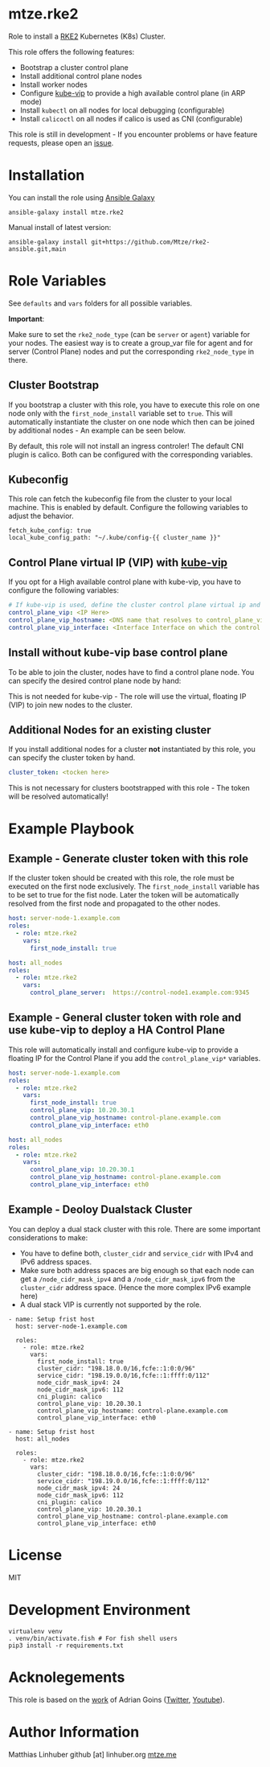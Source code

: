 # mtze.rke2

Role to install a [RKE2](https://docs.rke2.io) Kubernetes (K8s) Cluster.

This role offers the following features: 
- Bootstrap a cluster control plane 
- Install additional control plane nodes 
- Install worker nodes
- Configure [kube-vip](https://kube-vip.io) to provide a high available control plane (in ARP mode)
- Install `kubectl` on all nodes for local debugging (configurable)
- Install `calicoctl` on all nodes if calico is used as CNI (configurable)

This role is still in development - If you encounter problems or have feature requests, please open an [issue](https://github.com/Mtze/rke2-ansible/issues).

# Installation 
You can install the role using [Ansible Galaxy](https://galaxy.ansible.com/mtze/rke2)

```
ansible-galaxy install mtze.rke2
```

Manual install of latest version: 

```
ansible-galaxy install git+https://github.com/Mtze/rke2-ansible.git,main
```

# Role Variables

See `defaults` and `vars` folders for all possible variables. 

__Important__:

Make sure to set the `rke2_node_type` (can be `server` or `agent`) variable for your nodes. The easiest way is to create a group_var file for agent and for server (Control Plane) nodes and put the corresponding `rke2_node_type` in there. 

## Cluster Bootstrap 
If you bootstrap a cluster with this role, you have to execute this role on one node only with the `first_node_install` variable set to `true`. 
This will automatically instantiate the cluster on one node which then can be joined by additional nodes - An example can be seen below. 

By default, this role will not install an ingress controler! The default CNI plugin is calico. Both can be configured with the corresponding variables. 

## Kubeconfig
This role can fetch the kubeconfig file from the cluster to your local machine. This is enabled by default. Configure the following variables to adjust the behavior.
```
fetch_kube_config: true
local_kube_config_path: "~/.kube/config-{{ cluster_name }}"
```

## Control Plane virtual IP (VIP) with [kube-vip](https://kube-vip.io)
If you opt for a High available control plane with kube-vip, you have to configure the following variables: 
```yaml
# If kube-vip is used, define the cluster control plane virtual ip and associated DNS name here. These will be added as tls-san.
control_plane_vip: <IP Here>
control_plane_vip_hostname: <DNS name that resolves to control_plane_vip here>
control_plane_vip_interface: <Interface Interface on which the control plane will ARP for the VIP here >
```

## Install without kube-vip base control plane
To be able to join the cluster, nodes have to find a control plane node. You can specify the desired control plane node by hand: 

This is not needed for kube-vip - The role will use the virtual, floating IP (VIP) to join new nodes to the cluster.

## Additional Nodes for an existing cluster
If you install additional nodes for a cluster __not__ instantiated by this role, you can specify the cluster token by hand. 
```yaml
cluster_token: <tocken here>
```
This is not necessary for clusters bootstrapped with this role - The token will be resolved automatically! 

# Example Playbook

## Example - Generate cluster token with this role

If the cluster token should be created with this role, the role must be executed on the first node exclusively. 
The `first_node_install` variable has to be set to true for the fist node. 
Later the token will be automatically resolved from the first node and propagated to the other nodes.

```yaml
host: server-node-1.example.com
roles: 
  - role: mtze.rke2
    vars: 
      first_node_install: true

host: all_nodes
roles: 
  - role: mtze.rke2
    vars: 
      control_plane_server:  https://control-node1.example.com:9345
```

## Example - General cluster token with role and use kube-vip to deploy a HA Control Plane 

This role will automatically install and configure kube-vip to provide a floating IP for the Control Plane if you add the `control_plane_vip*` variables. 

```yaml
host: server-node-1.example.com
roles: 
  - role: mtze.rke2
    vars: 
      first_node_install: true
      control_plane_vip: 10.20.30.1
      control_plane_vip_hostname: control-plane.example.com
      control_plane_vip_interface: eth0

host: all_nodes
roles: 
  - role: mtze.rke2
    vars: 
      control_plane_vip: 10.20.30.1
      control_plane_vip_hostname: control-plane.example.com
      control_plane_vip_interface: eth0
```

## Example - Deoloy Dualstack Cluster 
You can deploy a dual stack cluster with this role. There are some important considerations to make: 
- You have to define both, `cluster_cidr` and `service_cidr` with IPv4 and IPv6 address spaces. 
- Make sure both address spaces are big enough so that each node can get a `/node_cidr_mask_ipv4` and a `/node_cidr_mask_ipv6` from the `cluster_cidr` address space. (Hence the more complex IPv6 example here)
- A dual stack VIP is currently not supported by the role. 

```
- name: Setup frist host
  host: server-node-1.example.com

  roles:
    - role: mtze.rke2
      vars: 
        first_node_install: true
        cluster_cidr: "198.18.0.0/16,fcfe::1:0:0/96"
        service_cidr: "198.19.0.0/16,fcfe::1:ffff:0/112"
        node_cidr_mask_ipv4: 24
        node_cidr_mask_ipv6: 112
        cni_plugin: calico
        control_plane_vip: 10.20.30.1
        control_plane_vip_hostname: control-plane.example.com
        control_plane_vip_interface: eth0

- name: Setup frist host
  host: all_nodes

  roles:
    - role: mtze.rke2
      vars: 
        cluster_cidr: "198.18.0.0/16,fcfe::1:0:0/96"
        service_cidr: "198.19.0.0/16,fcfe::1:ffff:0/112"
        node_cidr_mask_ipv4: 24
        node_cidr_mask_ipv6: 112
        cni_plugin: calico
        control_plane_vip: 10.20.30.1
        control_plane_vip_hostname: control-plane.example.com
        control_plane_vip_interface: eth0
```

# License

MIT

# Development Environment

```
virtualenv venv
. venv/bin/activate.fish # For fish shell users
pip3 install -r requirements.txt
```
# Acknolegements
This role is based on the [work](https://www.youtube.com/watch?v=QqSgiezqMAA&t=472s) of Adrian Goins ([Twitter](https://twitter.com/adriandotgoins), [Youtube](https://www.youtube.com/adriandotgoins)). 

# Author Information

Matthias Linhuber
github [at] linhuber.org
[mtze.me](https://mtze.me)

